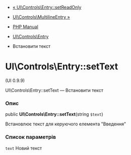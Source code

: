 - [«
UI\Controls\Entry::setReadOnly](ui-controls-entry.setreadonly.md)
- [UI\Controls\MultilineEntry
»](class.ui-controls-multilineentry.md)

- [PHP Manual](index.md)
- [UI\Controls\Entry](class.ui-controls-entry.md)
- Встановити текст

# UI\Controls\Entry::setText

(UI 0.9.9)

UI\Controls\Entry::setText — Встановити текст

### Опис

public **UI\Controls\Entry::setText**(string `$text`)

Встановлює текст для керуючого елемента "Введення"

### Список параметрів

`text`
Новий текст
